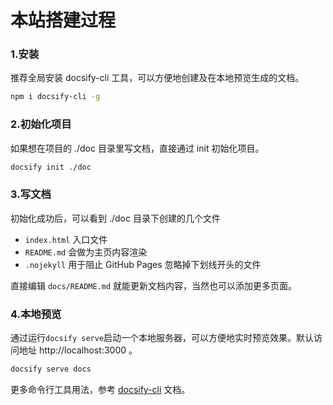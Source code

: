 # 本站搭建过程

### 1.安装

推荐全局安装 docsify-cli 工具，可以方便地创建及在本地预览生成的文档。

```bash
npm i docsify-cli -g
```

### 2.初始化项目

如果想在项目的 ./doc 目录里写文档，直接通过 init 初始化项目。

```bash
docsify init ./doc
```

### 3.写文档

初始化成功后，可以看到 ./doc 目录下创建的几个文件

- `index.html` 入口文件
- `README.md` 会做为主页内容渲染
- `.nojekyll` 用于阻止 GitHub Pages 忽略掉下划线开头的文件


直接编辑 `docs/README.md` 就能更新文档内容，当然也可以添加更多页面。

### 4.本地预览

通过运行`docsify serve`启动一个本地服务器，可以方便地实时预览效果。默认访问地址 http://localhost:3000 。

```bash
docsify serve docs
```

更多命令行工具用法，参考 [docsify-cli](https://github.com/docsifyjs/docsify-cli) 文档。